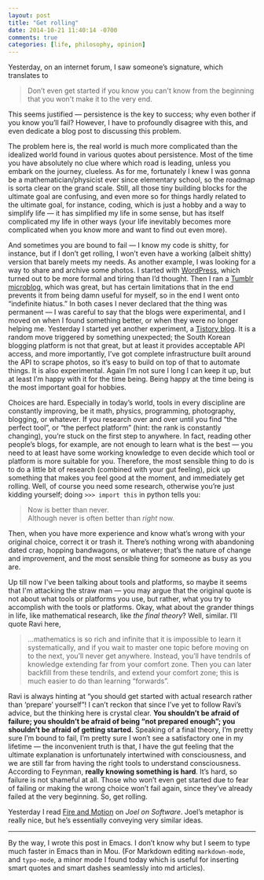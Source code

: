```yaml
---
layout: post
title: "Get rolling"
date: 2014-10-21 11:40:14 -0700
comments: true
categories: [life, philosophy, opinion]
---
```

Yesterday, on an internet forum, I saw someone’s signature, which translates to

> Don’t even get started if you know you can't know from the beginning that you won't make it to the very end.

This seems justified — persistence is the key to success; why even bother if you know you’ll fail? However, I have to profoundly disagree with this, and even dedicate a blog post to discussing this problem.

The problem here is, the real world is much more complicated than the idealized world found in various quotes about persistence. Most of the time you have absolutely no clue where which road is leading, unless you embark on the journey, clueless. As for me, fortunately I knew I was gonna be a mathematician/physicist ever since elementary school, so the roadmap is sorta clear on the grand scale. Still, all those tiny building blocks for the ultimate goal are confusing, and even more so for things hardly related to the ultimate goal, for instance, coding, which is just a hobby and a way to simplify life — it has simplified my life in some sense, but has itself complicated my life in other ways (your life inevitably becomes more complicated when you know more and want to find out even more).

And sometimes you are bound to fail — I know my code is shitty, for instance, but if I don’t get rolling, I won’t even have a working (albeit shitty) version that barely meets my needs. As another example, I was looking for a way to share and archive some photos. I started with [WordPress](http://apinkarchive.wordpress.com/), which turned out to be more formal and tiring than I’d thought. Then I ran a [Tumblr microblog](http://chorongmemories.tumblr.com/), which was great, but has certain limitations that in the end prevents it from being damn useful for myself, so in the end I went onto “indefinite hiatus.” In both cases I never declared that the thing was permanent — I was careful to say that the blogs were experimental, and I moved on when I found something better, or when they were no longer helping me. Yesterday I started yet another experiment, a [Tistory blog](http://apinkpcr.tistory.com). It is a random move triggered by something unexpected; the South Korean blogging platform is not that great, but at least it provides acceptable API access, and more importantly, I’ve got complete infrastructure built around the API to scrape photos, so it’s easy to build on top of that to automate things. It is also experimental. Again I’m not sure I long I can keep it up, but at least I’m happy with it for the time being. Being happy at the time being is the most important goal for hobbies.

Choices are hard. Especially in today’s world, tools in every discipline are constantly improving, be it math, physics, programming, photography, blogging, or whatever. If you research over and over until you find “the perfect tool”, or “the perfect platform” (hint: the rank is constantly changing), you’re stuck on the first step to anywhere. In fact, reading other people’s blogs, for example, are not enough to learn what is the best — you need to at least have some working knowledge to even decide which tool or platform is more suitable for you. Therefore, the most sensible thing to do is to do a little bit of research (combined with your gut feeling), pick up something that makes you feel good at the moment, and immediately get rolling. Well, of course you need some research, otherwise you’re just kidding yourself; doing `>>> import this` in python tells you:

> Now is better than never.<br>
> Although never is often better than *right* now.

Then, when you have more experience and know what’s wrong with your original choice, correct it or trash it. There’s nothing wrong with abandoning dated crap, hopping bandwagons, or whatever; that’s the nature of change and improvement, and the most sensible thing for someone as busy as you are.

Up till now I've been talking about tools and platforms, so maybe it seems that I'm attacking the straw man — you may argue that the original quote is not about what tools or platforms you use, but rather, what you try to accomplish with the tools or platforms. Okay, what about the grander things in life, like mathematical research, like *the final theory*? Well, similar. I’ll quote Ravi here,

> …mathematics is so rich and infinite that it is impossible to learn it systematically, and if you wait to master one topic before moving on to the next, you’ll never get anywhere. Instead, you’ll have tendrils of knowledge extending far from your comfort zone. Then you can later backfill from these tendrils, and extend your comfort zone; this is much easier to do than learning “forwards”.

Ravi is always hinting at “you should get started with actual research rather than ‘prepare’ yourself”! I can’t reckon that since I’ve yet to follow Ravi’s advice, but the thinking here is crystal clear. **You shouldn’t be afraid of failure; you shouldn’t be afraid of being “not prepared enough”; you shouldn’t be afraid of getting started.** Speaking of a final theory, I’m pretty sure I’m bound to fail, I’m pretty sure I won’t see a satisfactory one in my lifetime — the inconvenient truth is that, I have the gut feeling that the ultimate explanation is unfortunately intertwined with consciousness, and we are still far from having the right tools to understand consciousness. According to Feynman, **really knowing something is hard**. It’s hard, so failure is not shameful at all. Those who won’t even get started due to fear of failing or making the wrong choice won’t fail again, since they’ve already failed at the very beginning. So, get rolling.

Yesterday I read [Fire and Motion](http://www.joelonsoftware.com/articles/fog0000000339.html) on *Joel on Software*. Joel’s metaphor is really nice, but he’s essentially conveying very similar ideas.

-------------------------------------------------------------------------------

By the way, I wrote this post in Emacs. I don’t know why but I seem to type much faster in Emacs than in Mou. (For Markdown editing `markdown-mode`, and `typo-mode`, a minor mode I found today which is useful for inserting smart quotes and smart dashes seamlessly into md articles).

